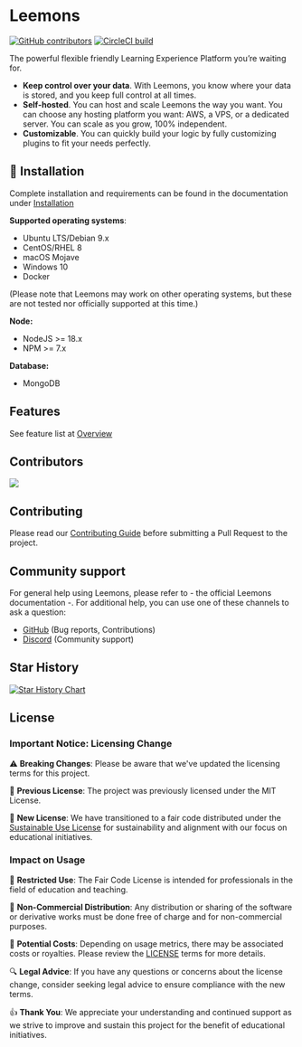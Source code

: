 # Leemons

[![GitHub contributors](https://img.shields.io/github/contributors/leemonade/leemons)](https://github.com/leemonade/leemons/graphs/contributors)
[![CircleCI build](https://img.shields.io/circleci/build/github/leemonade/leemons/main)](https://app.circleci.com/pipelines/github/leemonade/leemons)

The powerful flexible friendly Learning Experience Platform you’re waiting for.

- **Keep control over your data**. With Leemons, you know where your data is stored, and you keep full control at all times.
- **Self-hosted**. You can host and scale Leemons the way you want. You can choose any hosting platform you want: AWS, a VPS, or a dedicated server. You can scale as you grow, 100% independent.
- **Customizable**. You can quickly build your logic by fully customizing plugins to fit your needs perfectly.

## 🚀 Installation

Complete installation and requirements can be found in the documentation under [Installation](https://leemonade.github.io/leemons-docs/getting-started/installation)

**Supported operating systems**:

- Ubuntu LTS/Debian 9.x
- CentOS/RHEL 8
- macOS Mojave
- Windows 10
- Docker

(Please note that Leemons may work on other operating systems, but these are not tested nor officially supported at this time.)

**Node:**

- NodeJS >= 18.x
- NPM >= 7.x

**Database:**

- MongoDB

## Features

See feature list at [Overview](https://www.leemons.io)

## Contributors

<a href="https://github.com/leemonade/leemons/graphs/contributors">
  <img src="https://contrib.rocks/image?repo=leemonade/leemons" />
</a>

## Contributing

Please read our [Contributing Guide](./CONTRIBUTING.md) before submitting a Pull Request to the project.

## Community support

For general help using Leemons, please refer to - the official Leemons documentation -. For additional help, you can use one of these channels to ask a question:

- [GitHub](https://github.com/leemonade/leemons) (Bug reports, Contributions)
- [Discord](https://discord.leemons.io) (Community support)

## Star History

[![Star History Chart](https://api.star-history.com/svg?repos=leemonade/leemons&type=Date)](https://star-history.com/#leemonade/leemons&Date)

## License

### Important Notice: Licensing Change

⚠️ **Breaking Changes**: Please be aware that we've updated the licensing terms for this project.

📝 **Previous License**: The project was previously licensed under the MIT License.

🔁 **New License**: We have transitioned to a fair code distributed under the [Sustainable Use License](https://github.com/leemonade/leemons/blob/main/LICENSE.md) for sustainability and alignment with our focus on educational initiatives.

### Impact on Usage

🚫 **Restricted Use**: The Fair Code License is intended for professionals in the field of education and teaching.

🚫 **Non-Commercial Distribution**: Any distribution or sharing of the software or derivative works must be done free of charge and for non-commercial purposes.

💼 **Potential Costs**: Depending on usage metrics, there may be associated costs or royalties. Please review the [LICENSE](https://github.com/leemonade/leemons/blob/main/LICENSE.md) terms for more details.

🔍 **Legal Advice**: If you have any questions or concerns about the license change, consider seeking legal advice to ensure compliance with the new terms.

👍 **Thank You**: We appreciate your understanding and continued support as we strive to improve and sustain this project for the benefit of educational initiatives.
